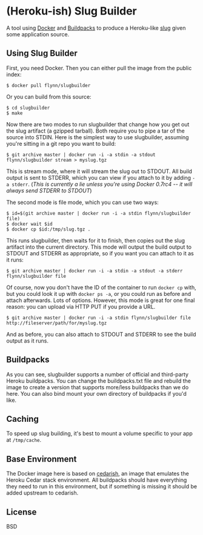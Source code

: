 # (Heroku-ish) Slug Builder
A tool using [Docker](http://docker.io) and [Buildpacks](https://devcenter.heroku.com/articles/buildpacks) to produce a Heroku-like [slug](https://devcenter.heroku.com/articles/slug-compiler) given some application source.

## Using Slug Builder

First, you need Docker. Then you can either pull the image from the public index:

	$ docker pull flynn/slugbuilder

Or you can build from this source:

	$ cd slugbuilder
	$ make

Now there are two modes to run slugbuilder that change how you get out the slug artifact (a gzipped tarball). Both require you to pipe a tar of the source into STDIN. Here is the simplest way to use slugbuilder, assuming you're sitting in a git repo you want to build:

	$ git archive master | docker run -i -a stdin -a stdout flynn/slugbuilder stream > myslug.tgz

This is stream mode, where it will stream the slug out to STDOUT. All build output is sent to STDERR, which you can view if you attach to it by adding `-a stderr`. (*This is currently a lie unless you're using Docker 0.7rc4 -- it will always send STDERR to STDOUT*)

The second mode is file mode, which you can use two ways:

	$ id=$(git archive master | docker run -i -a stdin flynn/slugbuilder file)
	$ docker wait $id
	$ docker cp $id:/tmp/slug.tgz .

This runs slugbuilder, then waits for it to finish, then copies out the slug artifact into the current directory. This mode will output the build output to STDOUT and STDERR as appropriate, so if you want you can attach to it as it runs: 

	$ git archive master | docker run -i -a stdin -a stdout -a stderr flynn/slugbuilder file

Of course, now you don't have the ID of the container to run `docker cp` with, but you could look it up with `docker ps -a`, or you could run as before and attach afterwards. Lots of options. However, this mode is great for one final reason: you can upload via HTTP PUT if you provide a URL.

	$ git archive master | docker run -i -a stdin flynn/slugbuilder file http://fileserver/path/for/myslug.tgz

And as before, you can also attach to STDOUT and STDERR to see the build output as it runs. 

## Buildpacks

As you can see, slugbuilder supports a number of official and third-party Heroku buildpacks. You can change the buildpacks.txt file and rebuild the image to create a version that supports more/less buildpacks than we do here. You can also bind mount your own directory of buildpacks if you'd like. 

## Caching

To speed up slug building, it's best to mount a volume specific to your app at `/tmp/cache`.

## Base Environment

The Docker image here is based on [cedarish](https://github.com/progrium/cedarish), an image that emulates the Heroku Cedar stack environment. All buildpacks should have everything they need to run in this environment, but if something is missing it should be added upstream to cedarish.

## License

BSD